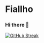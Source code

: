 # Fiallho
### Hi there 👋
 [![GitHub Streak](https://streak-stats.demolab.com?user=Fiallho&theme=github-dark-blue&border_radius=4.3)](https://git.io/streak-stats)
